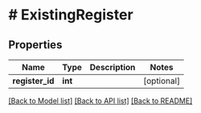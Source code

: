 # # ExistingRegister

## Properties

Name | Type | Description | Notes
------------ | ------------- | ------------- | -------------
**register_id** | **int** |  | [optional] 

[[Back to Model list]](../../README.md#documentation-for-models) [[Back to API list]](../../README.md#documentation-for-api-endpoints) [[Back to README]](../../README.md)



